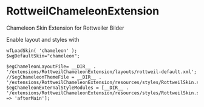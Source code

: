 # RottweilChameleonExtension
Chameleon Skin Extension for Rottweiler Bilder

Enable layout and styles with
```
wfLoadSkin( 'chameleon' );
$wgDefaultSkin="chameleon";

$egChameleonLayoutFile= __DIR__ . '/extensions/RottweilChameleonExtension/layouts/rottweil-default.xml';
//$egChameleonThemeFile = __DIR__ . '/extensions/RottweilChameleonExtension/resources/styles/RottweilSkin.scss';
$egChameleonExternalStyleModules = [__DIR__ . '/extensions/RottweilChameleonExtension/resources/styles/RottweilSkin.scss' => 'afterMain'];
```